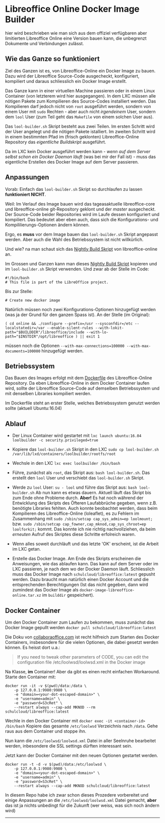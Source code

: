 # Libreoffice Online Docker Image Builder

hier wird beschrieben wie man sich aus dem offiziel verfügbaren aber limitierten Libreoffice Online eine Version bauen kann, die unbegrenzt Dokumente und Verbindungen zulässt.

## Wie das Ganze so funktioniert

Ziel des Ganzen ist es, von Libreoffice-Online ein Docker Image zu bauen. Dazu wird der Libreoffice Source-Code ausgecheckt, konfiguriert, kompiliert und daraus schliesslich ein Docker Image erstellt.

Das Ganze kann in einer virtuellen Machine passieren oder in einem Linux Container (von letzterem wird hier ausgegangen). In dem LXC müssen alle nötigen Pakete zum Kompilieren des Source-Codes installiert werden. Das Kompilieren darf jedoch nicht von `root` ausgeführt werden, sondern von einem User mit `sudo` Rechten - aber auch nicht _irgendeinem_ User, sondern dem `lool` User (zum Teil geht das `Makefile` von einem solchen User aus).

Das `lool-builder.sh` Skript besteht aus zwei Teilen. Im ersten Schritt wird der User angelegt und die nötigen Pakete istalliert. Im zweiten Schritt wird in einem bestimmten Pfad im (frisch geklonten) Libreoffice-Online Repository das _eigentliche Buildskript_ ausgeführt.

Da im LXC kein Docker ausgeführt werden kann - _wenn auf dem Server selbst schon ein Docker Daemon läuft_ (was bei mir der Fall ist) - muss das eigentliche Erstellen des Docker Image auf dem Server passieren.

## Anpassungen
Vorab: Einfach das `lool-builder.sh` Skript so durchlaufen zu lassen __funktioniert NICHT__.

Weil: Im Verlauf des Image bauen wird das tageasaktuelle libreoffice-core und libreoffice-online git-Repository geklont und der _master_ ausgecheckt. Der Source-Code beider Repositories wird im Laufe dessen konfiguriert und kompiliert. Das bedeutet aber eben auch, dass sich die Konfigurations- und Kompililierungs-Optionen ändern können.

Ergo, es __muss__ vor dem Image bauen das `lool-builder.sh` Skript angepasst werden. Aber auch die Wahl des Betriebssystem ist nicht willkürlich.

Und wie? na man schaut sich das [Nightly Build Skript] von libreoffice-online an.

Im Grossen und Ganzen kann man dieses [Nightly Build Skript] kopieren und im `lool-builder.sh` Skript verwenden. Und zwar ab der Stelle im Code: 
```
#!/bin/bash
# This file is part of the LibreOffice project.
```
Bis zur Stelle:
```
# Create new docker image
```
Natürlich müssen noch zwei Konfigurations-Optionen hinzugefügt werden (was ja der Grund für den ganzen Spass ist). An der Stelle (im Original):
```
( cd online && ./configure --prefix=/usr --sysconfdir=/etc --localstatedir=/var --enable-silent-rules --with-lokit-path="$BUILDDIR"/libreoffice/include --with-lo-path="$INSTDIR"/opt/libreoffice ) || exit 1
```
müssen noch die Optionen `--with-max-connections=100000 --with-max-documents=100000` hinzugefügt werden.

## Betriebssystem

Das Bauen des Images erfolgt mit dem [Dockerfile] des Libreoffice-Online Repository. 
Da eben Libreoffice-Online in dem Docker Container laufen wird, sollte der Libreoffice Source-Code auf demselben Betriebssystem und mit denselben Libraries kompiliert werden.

Im Dockerfile steht an erster Stelle, welches Betriebssystem genutzt werden sollte (aktuell Ubuntu:16.04)

## Ablauf

- Der Linux Container wird gestartet mit `lxc launch ubuntu:16.04 loolbuilder -c security.privileged=true`

- Kopiere das `lool-builder.sh` Skript in den LXC `sudo cp lool-builder.sh /var/lib/lxd/containers/loolbuilder/rootfs/root`

- Wechsle in den LXC `lxc exec loolbuilder /bin/bash`

- Führe, zunächst als `root`, das Skript aus: `bash lool-builder.sh`.
  Das erstellt den `lool` User und verschiebt das `lool-builder.sh` Skript.

- Werde zu `lool` User: `su - lool` und führe das Skript aus: `bash lool-builder.sh`
  Ab nun kann es etwas dauern. Aktuell läuft das Skript bis zum Ende ohne Probleme durch. __Aber!__ Es hat noch während der Entwicklung des Skripts des Öfteren Laufabbrüche gegeben, wenn z.B. benötigte Libraries fehlten. Auch konnte beobachtet werden, dass beim Kompilieren des Libreoffice-Online (loleaflet), es zu Fehlern im Zusammenhang mit `sudo /sbin/setcap cap_sys_admin=ep loolmount;` bzw. `sudo /sbin/setcap cap_fowner,cap_mknod,cap_sys_chroot=ep loolforkit;` kommt. Das konnte ich nie richtig nachvollziehen, da beim _erneuten_ Aufruf des Skriptes diese Schritte erfolreich waren.

- Wenn alles soweit durchläuft und das letzte 'OK' erscheint, ist die Arbeit im LXC getan.

- Erstelle das Docker Image. Am Ende des Skripts erscheinen die Anweisungen, wie das ablaufen kann. 
  Das kann auf dem Server oder im LXC passieren, je nach dem wo der Docker Daemon läuft. Schliesslich muss das Docker Image nach `schulcloud/libreoffice:latest` gepusht werden. Dazu braucht man natürlich einen Docker Account und die entsprechenden Berechtigungen (Ist das nicht gegeben, dann wird zumindest das Docker Image als `docker-image-libreoffice-online.tar.xz` im `builddir` gespeichert).

## Docker Container

Um den Docker Container zum Laufen zu bekommen, muss zunächst das Docker Image gepullt werden `docker pull schulcloud/libreoffice:latest`

Die Doku von [collaboraoffice.com] ist recht hilfreich zum Starten des Docker Containers, insbesondere für die vielen Optionen, die dabei gesetzt werden können. Es heisst dort u.a.:

> If you need to tweak other parameters of CODE, you can edit the configuration file /etc/loolwsd/loolwsd.xml in the Docker image

Na Klasse, __im__ Container! Aber da gibt es einen recht einfachen Workaround. Starte den Container mit: 
```
docker run -it -v $(pwd)/data:/data \
    -p 127.0.0.1:9980:9980 \
    -e "domain=<your-dot-escaped-domain>" \
    -e "username=admin" \
    -e "password=S3cRet" \
    --restart always --cap-add MKNOD --rm schulcloud/libreoffice:latest
```
Wechle in den Docker Container mit `docker exec -it <container-id> /bin/bash`
Kopiere das gesamte `/etc/loolwsd` Verzeichnis nach `/data`. Gehe raus aus dem Container und stoppe ihn.

Nun kann die `/etc/loolwsd/loolwsd.xml` Datei in aller Seelnruhe bearbeitet werden, inbesondere
die SSL settings dürften interessant sein.

Jetzt kann der Docker Container mit den neuen Optionen gestartet werden.
```
docker run -t -d -v $(pwd)/data:/etc/loolwsd \
    -p 127.0.0.1:9980:9980 \
    -e "domain=<your-dot-escaped-domain>" \
    -e "username=admin" \
    -e "password=S3cRet" \
    --restart always --cap-add MKNOD schulcloud/libreoffice:latest
```
In diesem Repo habe ich zwar schon dieses Prozedere vorbereitet und einige Anpassungen an die `/etc/loolwsd/loolwsd.xml` Datei gemacht, __aber__ das ist ja nichts unbedingt für die Zukunft (wer weiss, was sich noch ändern wird)

---
[Nightly Build Skript]: https://github.com/LibreOffice/online/blob/master/docker/l10n-docker-nightly.sh

[Dockerfile]: https://github.com/LibreOffice/online/blob/master/docker/Dockerfile

[collaboraoffice.com]: https://www.collaboraoffice.com/code/

